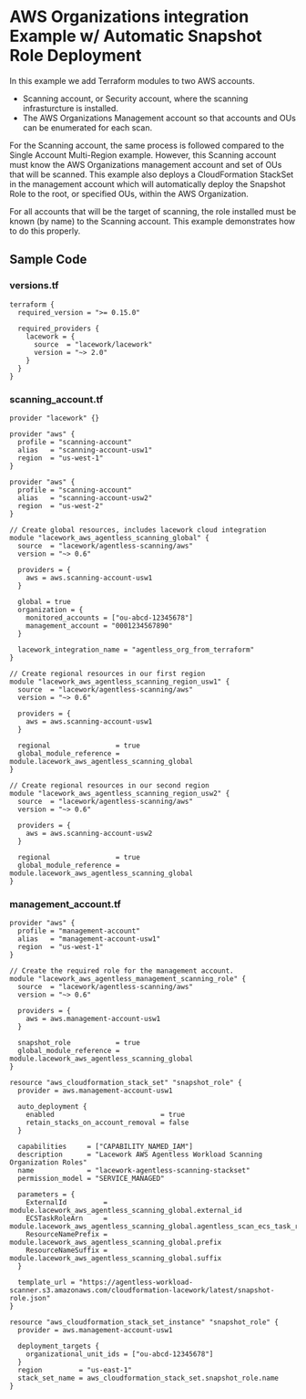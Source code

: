 # AWS Organizations integration Example w/ Automatic Snapshot Role Deployment

In this example we add Terraform modules to two AWS accounts.

- Scanning account, or Security account, where the scanning infrasturcture is installed.
- The AWS Organizations Management account so that accounts and OUs can be enumerated for each scan.

For the Scanning account, the same process is followed compared to the Single Account Multi-Region example.
However, this Scanning account must know the AWS Organizations management account and set of OUs that will be scanned.
This example also deploys a CloudFormation StackSet in the management account which will automatically deploy the
Snapshot Role to the root, or specified OUs, within the AWS Organization.

For all accounts that will be the target of scanning, the role installed must be known (by name)
to the Scanning account. This example demonstrates how to do this properly.

## Sample Code

### versions.tf
```hcl
terraform {
  required_version = ">= 0.15.0"

  required_providers {
    lacework = {
      source  = "lacework/lacework"
      version = "~> 2.0"
    }
  }
}
```

### scanning_account.tf

```hcl
provider "lacework" {}

provider "aws" {
  profile = "scanning-account"
  alias   = "scanning-account-usw1"
  region  = "us-west-1"
}

provider "aws" {
  profile = "scanning-account"
  alias   = "scanning-account-usw2"
  region  = "us-west-2"
}

// Create global resources, includes lacework cloud integration
module "lacework_aws_agentless_scanning_global" {
  source  = "lacework/agentless-scanning/aws"
  version = "~> 0.6"

  providers = {
    aws = aws.scanning-account-usw1
  }

  global = true
  organization = {
    monitored_accounts = ["ou-abcd-12345678"]
    management_account = "0001234567890"
  }

  lacework_integration_name = "agentless_org_from_terraform"
}

// Create regional resources in our first region
module "lacework_aws_agentless_scanning_region_usw1" {
  source  = "lacework/agentless-scanning/aws"
  version = "~> 0.6"

  providers = {
    aws = aws.scanning-account-usw1
  }

  regional                = true
  global_module_reference = module.lacework_aws_agentless_scanning_global
}

// Create regional resources in our second region
module "lacework_aws_agentless_scanning_region_usw2" {
  source  = "lacework/agentless-scanning/aws"
  version = "~> 0.6"

  providers = {
    aws = aws.scanning-account-usw2
  }

  regional                = true
  global_module_reference = module.lacework_aws_agentless_scanning_global
}
```

### management_account.tf

```hcl
provider "aws" {
  profile = "management-account"
  alias   = "management-account-usw1"
  region  = "us-west-1"
}

// Create the required role for the management account.
module "lacework_aws_agentless_management_scanning_role" {
  source  = "lacework/agentless-scanning/aws"
  version = "~> 0.6"

  providers = {
    aws = aws.management-account-usw1
  }

  snapshot_role           = true
  global_module_reference = module.lacework_aws_agentless_scanning_global
}

resource "aws_cloudformation_stack_set" "snapshot_role" {
  provider = aws.management-account-usw1

  auto_deployment {
    enabled                          = true
    retain_stacks_on_account_removal = false
  }

  capabilities     = ["CAPABILITY_NAMED_IAM"]
  description      = "Lacework AWS Agentless Workload Scanning Organization Roles"
  name             = "lacework-agentless-scanning-stackset"
  permission_model = "SERVICE_MANAGED"

  parameters = {
    ExternalId         = module.lacework_aws_agentless_scanning_global.external_id
    ECSTaskRoleArn     = module.lacework_aws_agentless_scanning_global.agentless_scan_ecs_task_role_arn
    ResourceNamePrefix = module.lacework_aws_agentless_scanning_global.prefix
    ResourceNameSuffix = module.lacework_aws_agentless_scanning_global.suffix
  }

  template_url = "https://agentless-workload-scanner.s3.amazonaws.com/cloudformation-lacework/latest/snapshot-role.json"
}

resource "aws_cloudformation_stack_set_instance" "snapshot_role" {
  provider = aws.management-account-usw1

  deployment_targets {
    organizational_unit_ids = ["ou-abcd-12345678"]
  }
  region         = "us-east-1"
  stack_set_name = aws_cloudformation_stack_set.snapshot_role.name
}
```
